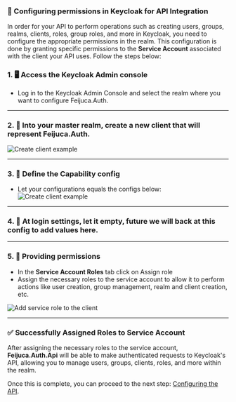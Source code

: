 ### 🔑 Configuring permissions in Keycloak for API Integration

In order for your API to perform operations such as creating users, groups, realms, clients, roles, group roles, and more in Keycloak, you need to configure the appropriate permissions in the realm. This configuration is done by granting specific permissions to the **Service Account** associated with the client your API uses. Follow the steps below:

### 1. 🖥️ Access the Keycloak Admin console
- Log in to the Keycloak Admin Console and select the realm where you want to configure Feijuca.Auth.
---
### 2. 🔧 Into your master realm, create a new client that will represent Feijuca.Auth.

![Create client example](https://res.cloudinary.com/dbyrluup1/image/upload/sgm76xrjufxskg9dy7ed.jpg "Example of client configuration in Keycloak")

---
### 3. 🔧 Define the Capability config
- Let your configurations equals the configs below:
![Create client example](https://res.cloudinary.com/dbyrluup1/image/upload/gux3vn8hvdhhod0roghb "Example of client configuration in Keycloak")

---
### 4. 🔧 At login settings, let it empty, future we will back at this config to add values here.

---

### 5. 🔧 Providing permissions
- In the **Service Account Roles** tab click on Assign role
- Assign the necessary roles to the service account to allow it to perform actions like user creation, group management, realm and client creation, etc.

![Add service role to the client](https://res.cloudinary.com/dbyrluup1/image/upload/vlsnxeyrqqtcctood0ve "Add service role to the client")

---
### ✅ Successfully Assigned Roles to Service Account

After assigning the necessary roles to the service account, **Feijuca.Auth.Api** will be able to make authenticated requests to Keycloak's API, allowing you to manage users, groups, clients, roles, and more within the realm. 

Once this is complete, you can proceed to the next step: [Configuring the API](/Feijuca.Auth/docs/feijucaMandatoryConfigs.html).